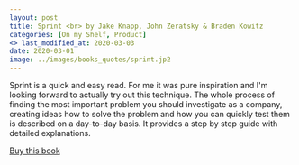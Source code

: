 ```yaml
---
layout: post
title: Sprint <br> by Jake Knapp, John Zeratsky & Braden Kowitz
categories: [On my Shelf, Product]
<> last_modified_at: 2020-03-03
date: 2020-03-01
image: ../images/books_quotes/sprint.jp2
---
```


Sprint is a quick and easy read. For me it was pure inspiration and I'm looking forward to actually try out this technique. The whole process of finding the most important problem you should investigate as a company, creating ideas how to solve the problem and how you can quickly test them is described on a day-to-day basis. It provides a step by step guide with detailed explanations.

[Buy this book](https://www.amazon.com/gp/product/150112174X/ref=as_li_qf_asin_il_tl?ie=UTF8&tag=thepmlibrar0f-20&creative=9325&linkCode=as2&creativeASIN=150112174X&linkId=cea4360bfca26b0d6ae0ffe465bf03d4)